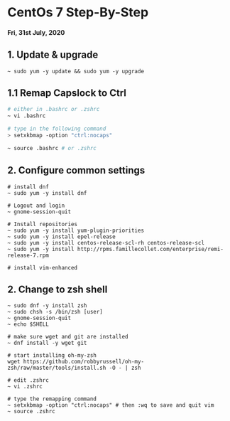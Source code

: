 # CentOs 7 Step-By-Step

#### Fri, 31st July, 2020

## 1. Update & upgrade
```
~ sudo yum -y update && sudo yum -y upgrade
```

## 1.1 Remap Capslock to Ctrl
```bash
# either in .bashrc or .zshrc
~ vi .bashrc

# type in the following command
> setxkbmap -option "ctrl:nocaps"

~ source .bashrc # or .zshrc
```

## 2. Configure common settings
```
# install dnf
~ sudo yum -y install dnf

# Logout and login 
~ gnome-session-quit

# Install repositories
~ sudo yum -y install yum-plugin-priorities 
~ sudo yum -y install epel-release 
~ sudo yum -y install centos-release-scl-rh centos-release-scl 
~ sudo yum -y install http://rpms.famillecollet.com/enterprise/remi-release-7.rpm 

# install vim-enhanced
```

## 2. Change to zsh shell
```
~ sudo dnf -y install zsh
~ sudo chsh -s /bin/zsh [user]
~ gnome-session-quit
~ echo $SHELL

# make sure wget and git are installed
~ dnf install -y wget git

# start installing oh-my-zsh
wget https://github.com/robbyrussell/oh-my-zsh/raw/master/tools/install.sh -O - | zsh

# edit .zshrc
~ vi .zshrc 

# type the remapping command
~ setxkbmap -option "ctrl:nocaps" # then :wq to save and quit vim
~ source .zshrc
```


